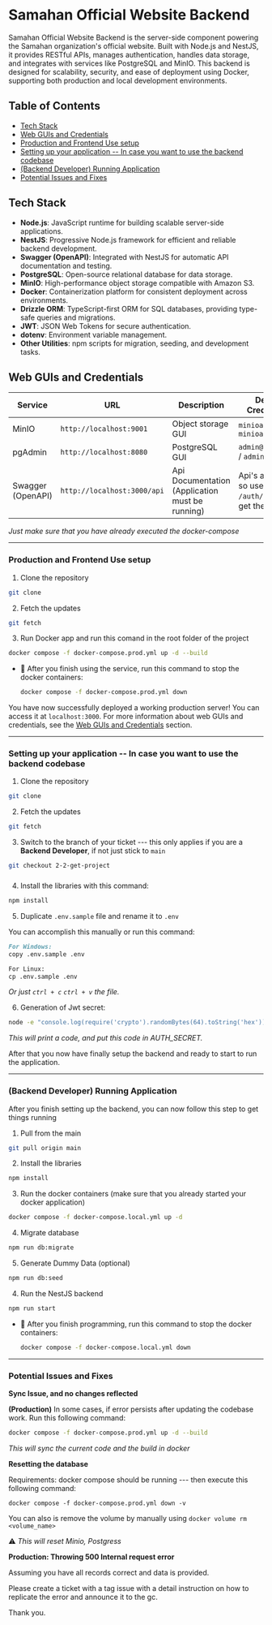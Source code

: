 # Samahan Official Website Backend

Samahan Official Website Backend is the server-side component powering the Samahan organization's official website. Built with Node.js and NestJS, it provides RESTful APIs, manages authentication, handles data storage, and integrates with services like PostgreSQL and MinIO. This backend is designed for scalability, security, and ease of deployment using Docker, supporting both production and local development environments.

## Table of Contents

- [Tech Stack](#tech-stack)
- [Web GUIs and Credentials](#web-guis-and-credentials)
- [Production and Frontend Use setup](#production-and-frontend-use-setup)
- [Setting up your application -- In case you want to use the backend codebase](#setting-up-your-application----in-case-you-want-to-use-the-backend-codebase)
- [(Backend Developer) Running Application](#backend-developer-running-application)
- [Potential Issues and Fixes](#potential-issues-and-fixes)

## Tech Stack
- **Node.js**: JavaScript runtime for building scalable server-side applications.
- **NestJS**: Progressive Node.js framework for efficient and reliable backend development.
- **Swagger (OpenAPI)**: Integrated with NestJS for automatic API documentation and testing.
- **PostgreSQL**: Open-source relational database for data storage.
- **MinIO**: High-performance object storage compatible with Amazon S3.
- **Docker**: Containerization platform for consistent deployment across environments.
- **Drizzle ORM**: TypeScript-first ORM for SQL databases, providing type-safe queries and migrations.
- **JWT**: JSON Web Tokens for secure authentication.
- **dotenv**: Environment variable management.
- **Other Utilities**: npm scripts for migration, seeding, and development tasks.

## Web GUIs and Credentials

| Service       | URL             | Description        | Default Credentials         |
|---------------|------------------|--------------------|-----------------------------|
| MinIO         | `http://localhost:9001` | Object storage GUI | `minioadmin` / `minioadmin123`     |
| pgAdmin       | `http://localhost:8080` | PostgreSQL GUI     | `admin@admin.com` / `admin`     |
| Swagger (OpenAPI) | `http://localhost:3000/api` | Api Documentation (Application must be running) | Api's are locked so use the `/auth/login` to get the token

*Just make sure that you have already executed the docker-compose*

---

### Production and Frontend Use setup

1. Clone the repository

```bash
git clone
```

2. Fetch the updates

```bash
git fetch
```

3. Run Docker app and run this comand in the root folder of the project

```bash
docker compose -f docker-compose.prod.yml up -d --build
```

- 📌 After you finish using the service, run this command to stop the docker containers:

  ```bash
  docker compose -f docker-compose.prod.yml down
  ```

You have now successfully deployed a working production server! You can access it at `localhost:3000`. For more information about web GUIs and credentials, see the [Web GUIs and Credentials](#web-guis-and-credentials) section.

----

### Setting up your application -- In case you want to use the backend codebase

1. Clone the repository

```bash
git clone
```

2. Fetch the updates

```bash
git fetch
```

3. Switch to the branch of your ticket --- this only applies if you are a **Backend Developer**, if not just stick to `main`

```bash
git checkout 2-2-get-project
```

###

4. Install the libraries with this command:

```bash
npm install
```

5. Duplicate `.env.sample` file and rename it to `.env`

You can accomplish this manually or run this command:

```markdown
For Windows:
copy .env.sample .env

For Linux:
cp .env.sample .env
```

*Or just `ctrl + c` `ctrl + v` the file.*

6. Generation of Jwt secret:

```bash
node -e "console.log(require('crypto').randomBytes(64).toString('hex'))"
```

*This will print a code, and put this code in AUTH_SECRET.*

After that you now have finally setup the backend and ready to start to run the application.

---------

### (Backend Developer) Running Application

After you finish setting up the backend, you can now follow this step to get things running

1. Pull from the main

```bash
git pull origin main
```

2. Install the libraries

```bash
npm install
```

3. Run the docker containers (make sure that you already started your docker application)

```bash
docker compose -f docker-compose.local.yml up -d
```

4. Migrate database

```bash
npm run db:migrate
```

5. Generate Dummy Data (optional)

```bash
npm run db:seed
```

4. Run the NestJS backend

```bash
npm run start
```

- 📌 After you finish programming, run this command to stop the docker containers:

  ```bash
  docker compose -f docker-compose.local.yml down
  ```

-------

### Potential Issues and Fixes

**Sync Issue, and no changes reflected**

**(Production)** In some cases, if error persists after updating the codebase work. Run this following command:

```bash
docker compose -f docker-compose.prod.yml up -d --build
```

*This will sync the current code and the build in docker*

**Resetting the database**

Requirements: docker compose should be running --- then execute this following command:

```
docker compose -f docker-compose.prod.yml down -v
```
You can also is remove the volume by manually using `docker volume rm <volume_name>`

⚠️ *This will reset Minio, Postgress*

**Production: Throwing 500 Internal request error**


Assuming you have all records correct and data is provided.

Please create a ticket with a tag issue with a detail instruction on how to replicate the error and announce it to the gc.

Thank you.
